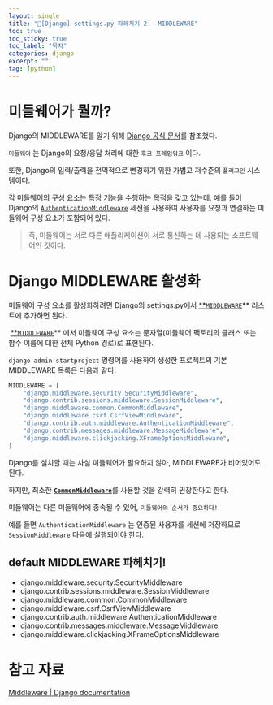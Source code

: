 ```yaml
---
layout: single
title: "📘[Django] settings.py 파헤치기 2 - MIDDLEWARE"
toc: true
toc_sticky: true
toc_label: "목차"
categories: django
excerpt: ""
tag: [python]
---
```


# 미들웨어가 뭘까?

Django의 MIDDLEWARE를 알기 위해 [Django 공식 문서](https://docs.djangoproject.com/en/5.1/topics/http/middleware/)를 참조했다.

`미들웨어` 는 Django의 요청/응답 처리에 대한 `후크 프레임워크` 이다.

또한, Django의 입력/출력을 전역적으로 변경하기 위한 가볍고 저수준의 `플러그인` 시스템이다.

각 미들웨어의 구성 요소는 특정 기능을 수행하는 목적을 갖고 있는데, 예를 들어 Django의 [`AuthenticationMiddleware`](https://docs.djangoproject.com/en/5.1/ref/middleware/#django.contrib.auth.middleware.AuthenticationMiddleware) 세션을 사용하여 사용자를 요청과 연결하는 미들웨어 구성 요소가 포함되어 있다. 

> 즉, 미들웨어는 서로 다른 애플리케이션이 서로 통신하는 데 사용되는 소프트웨어인 것이다.
> 

# Django MIDDLEWARE 활성화

미들웨어 구성 요소를 활성화하려면 Django의 settings.py에서 [**`MIDDLEWARE`](https://docs.djangoproject.com/en/5.1/ref/settings/#std-setting-MIDDLEWARE)** 리스트에 추가하면 된다.

 [**`MIDDLEWARE`](https://docs.djangoproject.com/en/5.1/ref/settings/#std-setting-MIDDLEWARE)** 에서 미들웨어 구성 요소는 문자열(미들웨어 팩토리의 클래스 또는 함수 이름에 대한 전체 Python 경로)로 표현된다.

`django-admin startproject` 명령어를 사용하여 생성한 프로젝트의 기본 MIDDLEWARE 목록은 다음과 같다.

```python
MIDDLEWARE = [
    "django.middleware.security.SecurityMiddleware",
    "django.contrib.sessions.middleware.SessionMiddleware",
    "django.middleware.common.CommonMiddleware",
    "django.middleware.csrf.CsrfViewMiddleware",
    "django.contrib.auth.middleware.AuthenticationMiddleware",
    "django.contrib.messages.middleware.MessageMiddleware",
    "django.middleware.clickjacking.XFrameOptionsMiddleware",
]
```

Django를 설치할 때는 사실 미들웨어가 필요하지 않아, MIDDLEWARE가 비어있어도 된다.

하지만, 최소한  [**`CommonMiddleware`**](https://docs.djangoproject.com/en/5.1/ref/middleware/#django.middleware.common.CommonMiddleware)를 사용할 것을 강력히 권장한다고 한다.

미들웨어는 다른 미들웨어에 종속될 수 있어, `미들웨어의 순서가 중요하다!` 

예를 들면 `AuthenticationMiddleware` 는 인증된 사용자를 세션에 저장하므로 `SessionMiddleware` 다음에 실행되어야 한다.

## default MIDDLEWARE 파헤치기!

- django.middleware.security.SecurityMiddleware
- django.contrib.sessions.middleware.SessionMiddleware
- django.middleware.common.CommonMiddleware
- django.middleware.csrf.CsrfViewMiddleware
- django.contrib.auth.middleware.AuthenticationMiddleware
- django.contrib.messages.middleware.MessageMiddleware
- django.middleware.clickjacking.XFrameOptionsMiddleware

# 참고 자료

[Middleware | Django documentation](https://docs.djangoproject.com/en/5.1/topics/http/middleware/)